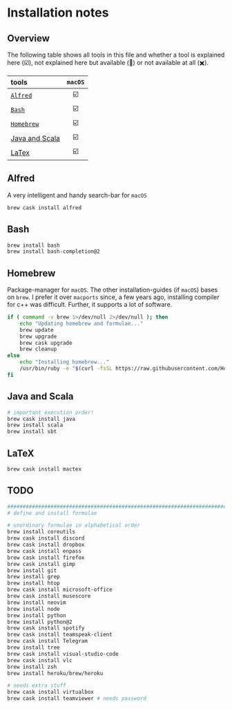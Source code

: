 # Installation notes

## Overview

The following table shows all tools in this file and whether a tool is explained here (:ballot_box_with_check:), not explained here but available (:black_square_button:) or not available at all (:heavy_multiplication_x:).

| tools                         | `macOS`                 |
|:------------------------------|:-----------------------:|
| [`Alfred`](#alfred)           | :ballot_box_with_check: |
| [`Bash`](#bash)               | :ballot_box_with_check: |
| [`Homebrew`](#brew)           | :ballot_box_with_check: |
| [Java and Scala](#java-scala) | :ballot_box_with_check: |
| [LaTex](#latex)               | :ballot_box_with_check: |

## Alfred <a name="alfred"></a>

A very intelligent and handy search-bar for `macOS`

```zsh
brew cask install alfred
```

## Bash <a name="bash"></a>

```zsh
brew install bash
brew install bash-completion@2
```

## Homebrew <a name="brew"></a>

Package-manager for `macOS`.
The other installation-guides (if `macOS`) bases on `brew`.
I prefer it over `macports` since, a few years ago, installing compiler for c++ was difficult.
Further, it supports a lot of software.

```zsh
if ( command -v brew 1>/dev/null 2>/dev/null ); then
    echo "Updating homebrew and formulae..."
    brew update
    brew upgrade
    brew cask upgrade
    brew cleanup
else
    echo "Installing homebrew..."
    /usr/bin/ruby -e "$(curl -fsSL https://raw.githubusercontent.com/Homebrew/install/master/install)"
fi
```

## Java and Scala <a name="java-scala"></a>

```zsh
# important execution order!
brew cask install java
brew install scala
brew install sbt
```

## LaTeX <a name="latex"></a>

```zsh
brew cask install mactex
```

## TODO

```zsh
################################################################################
# define and install formulae

# unordinary formulae in alphabetical order
brew install coreutils
brew cask install discord
brew cask install dropbox
brew cask install enpass
brew cask install firefox
brew cask install gimp
brew install git
brew install grep
brew install htop
brew cask install microsoft-office
brew cask install musescore
brew install neovim
brew install node
brew install python
brew install python@2
brew cask install spotify
brew cask install teamspeak-client
brew cask install Telegram
brew install tree
brew cask install visual-studio-code
brew cask install vlc
brew install zsh
brew install heroku/brew/heroku

# needs extra stuff
brew cask install virtualbox
brew cask install teamviewer # needs password
```
